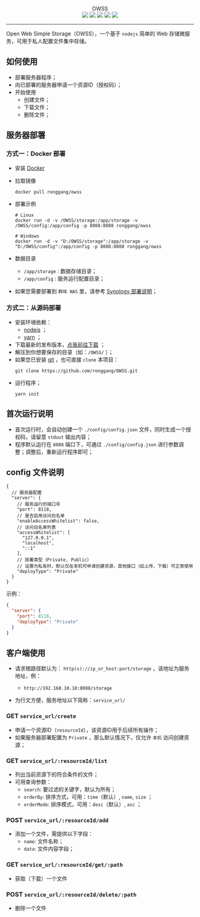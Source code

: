 <p align="center">
OWSS<br/>
<a href="https://github.com/ronggang/OWSS/releases/latest" title="GitHub Releases"><img src="https://img.shields.io/github/v/release/ronggang/OWSS?label=Latest%20Release"></a>
<a href="https://hub.docker.com/r/ronggang/owss" title="Docker Pulls"><img src="https://img.shields.io/docker/pulls/ronggang/owss?label=Docker%20Pulls"></a>
<img src="https://img.shields.io/badge/Used-TypeScript-blue">
<a href="https://github.com/ronggang/OWSS/LICENSE" title="GitHub license"><img src="https://img.shields.io/github/license/ronggang/OWSS?label=License"></a>
<a href="https://t.me/OWSS_Official_Group"><img src="https://img.shields.io/badge/Telegram-Chat-blue?logo=telegram"></a>
</p>

---
Open Web Simple Storage（OWSS），一个基于 `nodejs` 简单的 Web 存储微服务，可用于私人配置文件集中存储。

## 如何使用
- 部署服务器程序；
- 向已部署的服务器申请一个资源ID（授权码）；
- 开始使用
  - 创建文件；
  - 下载文件；
  - 删除文件；

## 服务器部署
### 方式一：Docker 部署
- 安装 [Docker](https://docker.com) 
- 拉取镜像
  ``` shell
  docker pull ronggang/owss
  ```
- 部署示例
  ``` shell
  # Linux
  docker run -d -v /OWSS/storage:/app/storage -v /OWSS/config:/app/config -p 8088:8088 ronggang/owss

  # Windows
  docker run -d -v "D:/OWSS/storage":/app/storage -v "D:/OWSS/config":/app/config -p 8088:8088 ronggang/owss
  ```
- 数据目录
  - `/app/storage` : 数据存储目录；
  - `/app/config` : 服务运行配置目录；

- 如果您需要部署到 `群晖 NAS` 里，请参考 [Synology 部署说明](https://github.com/ronggang/OWSS/wiki/Install-Synology)；


### 方式二：从源码部署
- 安装环境依赖：
  - [nodejs](https://nodejs.org) ；
  - [yarn](https://yarnpkg.com) ；
- 下载最新的发布版本，[点我前往下载](https://github.com/ronggang/OWSS/releases) ；
- 解压到你想要保存的目录（如：`/OWSS/` ）；
- 如果您已安装 [git](https://git-scm.com) ，也可直接 `clone` 本项目：
  ```
  git clone https://github.com/ronggang/OWSS.git
  ```
- 运行程序；
  ```
  yarn init
  ```

## 首次运行说明
- 首次运行时，会自动创建一个 `./config/config.json` 文件，同时生成一个授权码，请留意 `stdout` 输出内容；
- 程序默认运行在 `8088` 端口下，可通过 `./config/config.json` 进行参数调整；调整后，重新运行程序即可；

## config 文件说明
``` jsonc
{
  // 服务器配置
  "server": {
    // 服务运行的端口号
    "port": 8118,
    // 是否启用访问白名单
    "enableAccessWhitelist": false,
    // 访问白名单列表
    "accessWhitelist": [
      "127.0.0.1",
      "localhost",
      "::1"
    ],
    // 部署类型（Private, Public）
    // 设置为私有时，默认仅在本机可申请创建资源，其他接口（如上传、下载）可正常使用
    "deployType": "Private"
  }
}
```
示例：
``` json
{
  "server": {
    "port": 8118,
    "deployType": "Private"
  }
}
```

## 客户端使用
- 请求根路径默认为： `http(s)://ip_or_host:port/storage` ，该地址为服务地址，例：
  - `http://192.168.10.10:8088/storage`

- 为行文方便，服务地址以下简称：`service_url/`


### GET `service_url/create`
- 申请一个资源ID（`resourceId`），该资源ID用于后续所有操作；
- 如果服务器部署配置为 `Private` ，那么默认情况下，仅允许 `本机` 访问创建资源；

### GET `service_url/:resourceId/list`
- 列出当前资源下的符合条件的文件；
- 可用查询参数：
  - `search`: 要过滤的关键字，默认为所有；
  - `orderBy`: 排序方式，可用：`time`（默认）, `name`, `size` ；
  - `orderMode`: 排序模式，可用：`desc`（默认）, `asc` ；

### POST `service_url/:resourceId/add`
- 添加一个文件，需提供以下字段：
  - `name`: 文件名称；
  - `data`: 文件内容字段；

### GET `service_url/:resourceId/get/:path`
- 获取（下载）一个文件

### POST `service_url/:resourceId/delete/:path`
- 删除一个文件
